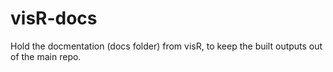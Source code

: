 # visR-docs
Hold the docmentation (docs folder) from visR, to keep the built outputs out of the main repo.

